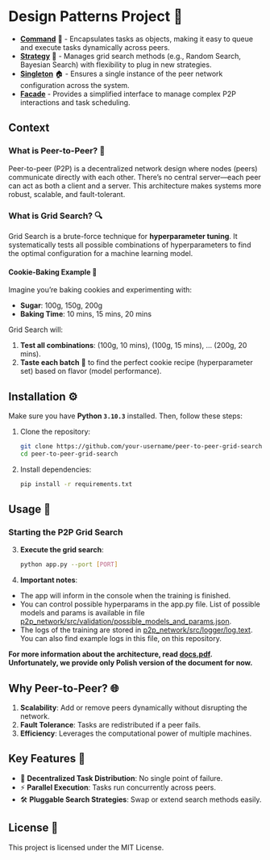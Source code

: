 # Design Patterns Project :rocket:

- **[Command](https://refactoring.guru/design-patterns/command)** 📜 - Encapsulates tasks as objects, making it easy to queue and execute tasks dynamically across peers.
- **[Strategy](https://refactoring.guru/design-patterns/strategy)** 🧠 - Manages grid search methods (e.g., Random Search, Bayesian Search) with flexibility to plug in new strategies.
- **[Singleton](https://refactoring.guru/design-patterns/singleton)** 🏠 - Ensures a single instance of the peer network configuration across the system.
- **[Facade](https://refactoring.guru/design-patterns/facade)** - Provides a simplified interface to manage complex P2P interactions and task scheduling.

## **Context**

### **What is Peer-to-Peer?** 🤝
Peer-to-peer (P2P) is a decentralized network design where nodes (peers) communicate directly with each other. There’s no central server—each peer can act as both a client and a server. This architecture makes systems more robust, scalable, and fault-tolerant.

### **What is Grid Search?** 🔍
Grid Search is a brute-force technique for **hyperparameter tuning**. It systematically tests all possible combinations of hyperparameters to find the optimal configuration for a machine learning model.

#### **Cookie-Baking Example 🍪**
Imagine you’re baking cookies and experimenting with:
- **Sugar**: 100g, 150g, 200g
- **Baking Time**: 10 mins, 15 mins, 20 mins

Grid Search will:
1. **Test all combinations**: (100g, 10 mins), (100g, 15 mins), … (200g, 20 mins).
2. **Taste each batch** 🍴 to find the perfect cookie recipe (hyperparameter set) based on flavor (model performance).

## **Installation** ⚙️

Make sure you have **Python `3.10.3`** installed. Then, follow these steps:

1. Clone the repository:
   ```bash
   git clone https://github.com/your-username/peer-to-peer-grid-search.git
   cd peer-to-peer-grid-search
   ```

2. Install dependencies:
   ```bash
   pip install -r requirements.txt
   ```

## **Usage** 🚀

### **Starting the P2P Grid Search**

3. **Execute the grid search**:
   ```bash
   python app.py --port [PORT]
   ```

4. **Important notes**:
- The app will inform in the console when the training is finished.
- You can control possible hyperparams in the app.py file. List of possible models and params is available in file [p2p_network/src/validation/possible_models_and_params.json](p2p_network/src/validation/possible_models_and_params.json).
- The logs of the training are stored in [p2p_network/src/logger/log.text](p2p_network/src/logger/log.text). You can also find example logs in this file, on this repository.

**For more information about the architecture, read [docs.pdf](docs.pdf). Unfortunately, we provide only Polish version of the document for now.**



## **Why Peer-to-Peer?** 🌐

1. **Scalability**: Add or remove peers dynamically without disrupting the network.
2. **Fault Tolerance**: Tasks are redistributed if a peer fails.
3. **Efficiency**: Leverages the computational power of multiple machines.


## **Key Features** 🌟

- 🔗 **Decentralized Task Distribution**: No single point of failure.
- ⚡ **Parallel Execution**: Tasks run concurrently across peers.
- 🛠️ **Pluggable Search Strategies**: Swap or extend search methods easily.

## **License** 📜

This project is licensed under the MIT License.

